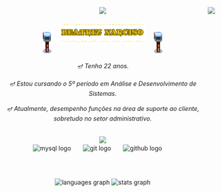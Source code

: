 <img align="right" height="485" src="https://i.pinimg.com/originals/82/b7/09/82b70990b90e5b33179c24620e926170.gif" style="float: right;" />

<div align="center">
  <img height= "70" src="https://static.wixstatic.com/media/265122_a8918477723c469abd0132476fb268ee~mv2.gif"/>
</div>
<p align="center">
  <img src="src/imagens/winterbox.png" width="20" style="vertical-align: middle; margin-right: 15px;" />
  <img src="src/imagens/beatriznarf.png" width="200" />
  <img src="src/imagens/winterbox.png" width="20" style="vertical-align: middle; margin-left: 15px;" />
</p>

<h6 align="center">🪔 Tenho 22 anos. <br><br>🪔 Estou cursando o 5º período em Análise e Desenvolvimento de Sistemas.<br><br>🪔  Atualmente, desempenho funções na área de suporte ao cliente, sobretudo no setor administrativo.</h6>

<div align="center">
  <img height="70" src="https://steamuserimages-a.akamaihd.net/ugc/919162814702621082/4DDBE5B38A3ABE0C8BC2C4774C2710C329B1C689/?imw=5000&imh=5000&ima=fit&impolicy=Letterbox&imcolor=%23000000&letterbox=false"  />
</div>

<div align="center">
  <img src="https://skillicons.dev/icons?i=mysql" height="30" alt="mysql logo"  />
  <img width="20" />
  <img src="https://cdn.simpleicons.org/git/F05032" height="30" alt="git logo" />
  <img width="20" />
  <img src="https://skillicons.dev/icons?i=github" height="30" alt="github logo" />
  <img width="20" />
</div>



<br> </br>
<div align="center">
  <img src="https://github-readme-stats.vercel.app/api/top-langs?username=beatriznarf&locale=en&hide_title=false&layout=compact&card_width=320&langs_count=10&theme=midnight-purple&hide_border=false&order=2" height="130" alt="languages graph" />
  <img src="https://github-readme-stats.vercel.app/api?username=beatriznarf&hide_title=false&hide_rank=true&show_icons=true&include_all_commits=true&count_private=true&disable_animations=false&theme=midnight-purple&locale=en&hide_border=false&order=1" height="130" alt="stats graph" />
</div>
